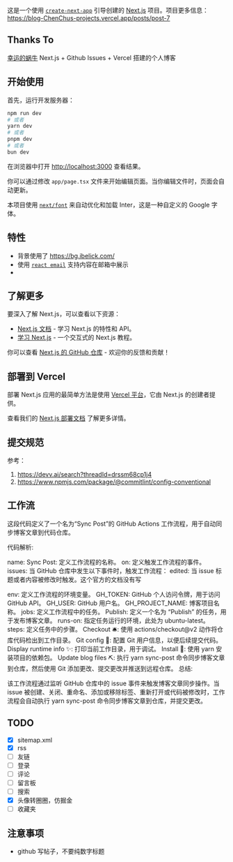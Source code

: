 这是一个使用 [`create-next-app`](https://github.com/vercel/next.js/tree/canary/packages/create-next-app) 引导创建的 [Next.js](https://nextjs.org/) 项目。项目更多信息：https://blog-ChenChus-projects.vercel.app/posts/post-7

## Thanks To

[幸运的蜗牛](https://github.com/coderPerseus/blog) Next.js + Github Issues + Vercel 搭建的个人博客

## 开始使用

首先，运行开发服务器：

```bash
npm run dev
# 或者
yarn dev
# 或者
pnpm dev
# 或者
bun dev
```

在浏览器中打开 [http://localhost:3000](http://localhost:3000) 查看结果。

你可以通过修改 `app/page.tsx` 文件来开始编辑页面。当你编辑文件时，页面会自动更新。

本项目使用 [`next/font`](https://nextjs.org/docs/basic-features/font-optimization) 来自动优化和加载 Inter，这是一种自定义的 Google 字体。

## 特性

- 背景使用了 https://bg.ibelick.com/
- 使用 [`react email`](https://react.email/docs/introduction) 支持内容在邮箱中展示
-

## 了解更多

要深入了解 Next.js，可以查看以下资源：

- [Next.js 文档](https://nextjs.org/docs) - 学习 Next.js 的特性和 API。
- [学习 Next.js](https://nextjs.org/learn) - 一个交互式的 Next.js 教程。

你可以查看 [Next.js 的 GitHub 仓库](https://github.com/vercel/next.js/) - 欢迎你的反馈和贡献！

## 部署到 Vercel

部署 Next.js 应用的最简单方法是使用 [Vercel 平台](https://vercel.com/new?utm_medium=default-template&filter=next.js&utm_source=create-next-app&utm_campaign=create-next-app-readme)，它由 Next.js 的创建者提供。

查看我们的 [Next.js 部署文档](https://nextjs.org/docs/deployment) 了解更多详情。

## 提交规范

参考：

1. https://devv.ai/search?threadId=drssm68cp1j4
2. https://www.npmjs.com/package/@commitlint/config-conventional

## 工作流

这段代码定义了一个名为“Sync Post”的 GitHub Actions 工作流程，用于自动同步博客文章到代码仓库。

代码解析:

name: Sync Post: 定义工作流程的名称。
on: 定义触发工作流程的事件。
issues: 当 GitHub 仓库中发生以下事件时，触发工作流程：
edited: 当 issue 标题或者内容被修改时触发。这个官方的文档没有写

env: 定义工作流程的环境变量。
GH_TOKEN: GitHub 个人访问令牌，用于访问 GitHub API。
GH_USER: GitHub 用户名。
GH_PROJECT_NAME: 博客项目名称。
jobs: 定义工作流程中的任务。
Publish: 定义一个名为 “Publish” 的任务，用于发布博客文章。
runs-on: 指定任务运行的环境，此处为 ubuntu-latest。
steps: 定义任务中的步骤。
Checkout 🛎️: 使用 actions/checkout@v2 动作将仓库代码检出到工作目录。
Git config 🔧: 配置 Git 用户信息，以便后续提交代码。
Display runtime info ✨: 打印当前工作目录，用于调试。
Install 🔧: 使用 yarn 安装项目的依赖包。
Update blog files ⛏️: 执行 yarn sync-post 命令同步博客文章到仓库，然后使用 Git 添加更改、提交更改并推送到远程仓库。
总结:

该工作流程通过监听 GitHub 仓库中的 issue 事件来触发博客文章同步操作。当 issue 被创建、关闭、重命名、添加或移除标签、重新打开或代码被修改时，工作流程会自动执行 yarn sync-post 命令同步博客文章到仓库，并提交更改。

## TODO

- [x] sitemap.xml
- [x] rss
- [ ] 友链
- [ ] 登录
- [ ] 评论
- [ ] 留言板
- [ ] 搜索
- [x] 头像转圈圈，仿掘金
- [ ] 收藏夹

## 注意事项

- github 写帖子，不要纯数字标题
